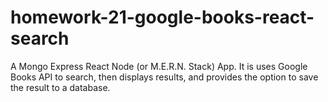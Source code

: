# homework-21-google-books-react-search
A Mongo Express React Node (or M.E.R.N. Stack) App. It is uses Google Books API to search, then displays results, and provides the option to save the result to a database.

